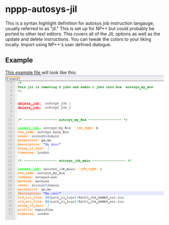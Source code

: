 nppp-autosys-jil
================
This is a syntax highlight definition for autosys job instruction langauge, usually referred to as "jil." This is set up for NP++ but could probably be ported to other text editors.
This covers all of the JIL options as well as the update and delete instructions. You can tweak the colors to your liking locally.
Import using NP++'s user defined dialogue.


Example
-----------
[This example file ](example/example.jil)
will look like this:
![Examples ](/example/jils_notepad.png)

